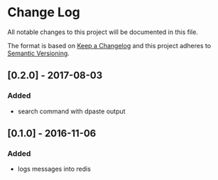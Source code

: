 # Change Log
All notable changes to this project will be documented in this file.

The format is based on [Keep a Changelog](http://keepachangelog.com/)
and this project adheres to [Semantic Versioning](http://semver.org/).

## [0.2.0] - 2017-08-03
### Added
- search command with dpaste output

## [0.1.0] - 2016-11-06
### Added
- logs messages into redis
